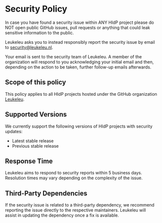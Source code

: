 # Security Policy

In case you have found a security issue within ANY HIdP project please do NOT open public GitHub issues, pull requests or anything that could leak sensitive information to the public.

Leukeleu asks you to instead responsibly report the security issue by email to security@leukeleu.nl.

Your email is sent to the security team of Leukeleu. A member of the organization will respond to you acknowledging your initial email and then, depending on the action to be taken, further follow-up emails afterwards.

## Scope of this policy

This policy applies to all HIdP projects hosted under the GitHub organization [Leukeleu](`github.com/leukeleu`).

## Supported Versions

We currently support the following versions of HIdP projects with security updates:
- Latest stable release
- Previous stable release

## Response Time

Leukeleu aims to respond to security reports within 5 business days. Resolution times may vary depending on the complexity of the issue.

## Third-Party Dependencies

If the security issue is related to a third-party dependency, we recommend reporting the issue directly to the respective maintainers. Leukeleu will assist in updating the dependency once a fix is available. 